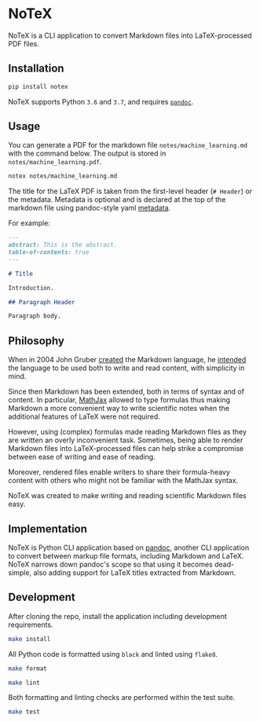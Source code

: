 # NoTeX

NoTeX is a CLI application to convert Markdown files into LaTeX-processed PDF
files.

## Installation

```bash
pip install notex
```

NoTeX supports Python `3.6` and `3.7`, and requires
[`pandoc`][pandoc_installation_guide].

## Usage

You can generate a PDF for the markdown file `notes/machine_learning.md` with
the command below. The output is stored in `notes/machine_learning.pdf`.

```bash
notex notes/machine_learning.md
```

The title for the LaTeX PDF is taken from the first-level header (`# Header`)
or the metadata. Metadata is optional and is declared at the top of the
markdown file using pandoc-style yaml [metadata].

For example:

```markdown
---
abstract: This is the abstract.
table-of-contents: true
---

# Title

Introduction.

## Paragraph Header

Paragraph body.
```

## Philosophy

When in 2004 John Gruber [created][md_wiki] the Markdown language, he
[intended][original_md_syntax] the language to be used both to write and read
content, with simplicity in mind.

Since then Markdown has been extended, both in terms of syntax and of content.
In particular, [MathJax] allowed to type formulas thus making Markdown a more
convenient way to write scientific notes when the additional features of LaTeX
were not required.

However, using (complex) formulas made reading Markdown files as they are
written an overly inconvenient task. Sometimes, being able to render Markdown
files into LaTeX-processed files can help strike a compromise between ease of
writing and ease of reading.

Moreover, rendered files enable writers to share their formula-heavy content
with others who might not be familiar with the MathJax syntax.

NoTeX was created to make writing and reading scientific Markdown files easy.

## Implementation

NoTeX is Python CLI application based on [pandoc], another CLI application to
convert between markup file formats, including Markdown and LaTeX. NoTeX
narrows down pandoc's scope so that using it becomes dead-simple, also adding
support for LaTeX titles extracted from Markdown.

## Development

After cloning the repo, install the application including development
requirements.

```bash
make install
```

All Python code is formatted using `black` and linted using `flake8`.

```bash
make format
```

```bash
make lint
```

Both formatting and linting checks are performed within the test suite.

```bash
make test
```

[MathJax]:https://www.mathjax.org/
[md_wiki]:https://en.wikipedia.org/wiki/Markdown
[metadata]:https://pandoc.org/MANUAL.html#metadata-variables
[original_md_syntax]:https://daringfireball.net/projects/markdown/syntax
[pandoc]:https://pandoc.org/
[pandoc_installation_guide]:https://pandoc.org/installing.html
